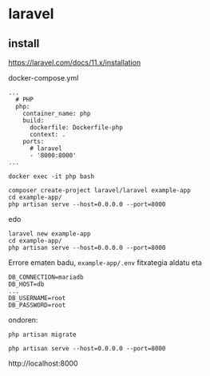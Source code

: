 # laravel

## install

https://laravel.com/docs/11.x/installation


docker-compose.yml
```
...
  # PHP
  php:
    container_name: php
    build:
      dockerfile: Dockerfile-php
      context: .
    ports:
      # laravel
      - '8000:8000'
...
```

```
docker exec -it php bash

composer create-project laravel/laravel example-app
cd example-app/
php artisan serve --host=0.0.0.0 --port=8000
```
edo
```
laravel new example-app
cd example-app/
php artisan serve --host=0.0.0.0 --port=8000
```

Errore ematen badu, ```example-app/.env``` fitxategia aldatu eta 
```
DB_CONNECTION=mariadb
DB_HOST=db
...
DB_USERNAME=root
DB_PASSWORD=root
```

ondoren:
```
php artisan migrate
```

```
php artisan serve --host=0.0.0.0 --port=8000
```
http://localhost:8000



